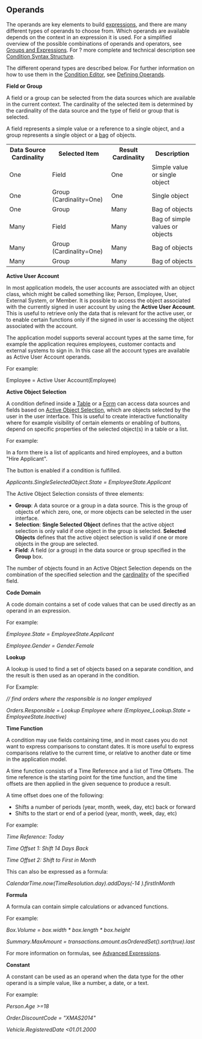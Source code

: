 ## Operands

The operands are key elements to build [expressions](groups-and-expressions.md), and there are many different types of operands to choose from. Which operands are available depends on the context in an expression it is used. For a simplified overview of the possible combinations of operands and operators, see [Groups and Expressions](groups-and-expressions.md). For ? more complete and technical description see [Condition Syntax Structure](condition-syntax-structure.md).

The different operand types are described below. For further information on how to use them in the [Condition Editor](condition-editor.md), see [Defining Operands](condition-editor/defining-operands.md).

**Field or Group**

A field or a group can be selected from the data sources which are available in the current context. The cardinality of the selected item is determined by the cardinality of the data source and the type of field or group that is selected.

A field represents a simple value or a reference to a single object, and a group represents a single object or a [bag](../advanced-expressions/collection-types.md) of objects.

 <table style="WIDTH: 100%">

<tbody>

<tr>

<th>Data Source Cardinality</th>

<th>Selected Item</th>

<th>Result Cardinality</th>

<th>Description</th>

</tr>

<tr>

<td>One</td>

<td>Field</td>

<td>One</td>

<td>Simple value or single object</td>

</tr>

<tr>

<td>One</td>

<td>Group (Cardinality=One)</td>

<td>One</td>

<td>Single object</td>

</tr>

<tr>

<td>One</td>

<td>Group</td>

<td>Many</td>

<td>Bag of objects</td>

</tr>

<tr>

<td>Many</td>

<td>Field</td>

<td>Many</td>

<td>Bag of simple values or objects</td>

</tr>

<tr>

<td>Many</td>

<td>Group (Cardinality=One)</td>

<td>Many</td>

<td>Bag of objects</td>

</tr>

<tr>

<td>Many</td>

<td>Group</td>

<td>Many</td>

<td>Bag of objects</td>

</tr>

</tbody>

</table> 

**Active User Account**

In most application models, the user accounts are associated with an object class, which might be called something like; Person, Employee, User, External System, or Member. It is possible to access the object associated with the currently signed in user account by using the **Active User Account**. This is useful to retrieve only the data that is relevant for the active user, or to enable certain functions only if the signed in user is accessing the object associated with the account.

The application model supports several account types at the same time, for example the application requires employees, customer contacts and external systems to sign in. In this case all the account types are available as Active User Account operands.

For example:

Employee = Active User Account(Employee)

**Active Object Selection**

A condition defined inside a [Table](../../tables.md) or a [Form](../../forms.md) can access data sources and fields based on [Active Object Selection](../active-object.md), which are objects selected by the user in the user interface. This is useful to create interactive functionality where for example visibility of certain elements or enabling of buttons, depend on specific properties of the selected object(s) in a table or a list.

For example:

In a form there is a list of applicants and hired employees, and a button "Hire Applicant".

The button is enabled if a condition is fulfilled.

<span style="FONT-WEIGHT: normal; FONT-STYLE: italic">Applicants.SingleSelectedObject.State = EmployeeState.Applicant

The Active Object Selection consists of three elements:

*   **Group**: A data source or a group in a data source. This is the group of objects of which zero, one, or more objects can be selected in the user interface.
*   **Selection**: **Single Selected Object** defines that the active object selection is only valid if one object in the group is selected. **Selected Objects** defines that the active object selection is valid if one or more objects in the group are selected.
*   **Field**: A field (or a group) in the data source or group specified in the **Group** box.

The number of objects found in an Active Object Selection depends on the combination of the specified selection and the [cardinality](../../glossary.md) of the specified field.

**Code Domain**

A code domain contains a set of code values that can be used directly as an operand in an expression.

For example:

<span style="FONT-STYLE: italic">Employee.State = EmployeeState.Applicant

<span style="FONT-STYLE: italic">Employee.Gender = Gender.Female

**Lookup**  

A lookup is used to find a set of objects based on a separate condition, and the result is then used as an operand in the condition.  

For Example:

<span style="FONT-STYLE: italic">// find orders where the responsible is no longer employed

<span style="FONT-STYLE: italic">Orders.Responsible = Lookup Employee where (Employee_Lookup.State = EmployeeState.Inactive)

**Time Function**

A condition may use fields containing time, and in most cases you do not want to express comparisons to constant dates. It is more useful to express comparisons relative to the current time, or relative to another date or time in the application model.

A time function consists of a Time Reference and a list of Time Offsets. The time reference is the starting point for the time function, and the time offsets are then applied in the given sequence to produce a result.

A time offset does one of the following:

*   Shifts a number of periods (year, month, week, day, etc) back or forward
*   Shifts to the start or end of a period (year, month, week, day, etc)

For example:

<span style="FONT-STYLE: italic">Time Reference: Today

<span style="FONT-STYLE: italic">Time Offset 1: Shift 14 Days Back

<span style="FONT-STYLE: italic">Time Offset 2: Shift to First in Month

This can also be expressed as a formula:

<span style="FONT-STYLE: italic">CalendarTime.now(TimeResolution.day).addDays(-14 ).firstInMonth

**Formula**

A formula can contain simple calculations or advanced functions.

For example:

<span style="FONT-STYLE: italic">Box.Volume = box.width * box.length * box.height

<span style="FONT-STYLE: italic">Summary.MaxAmount = transactions.amount.asOrderedSet().sort(true).last

For more information on formulas, see [Advanced Expressions](../advanced-expressions.md).

**Constant**  

A constant can be used as an operand when the data type for the other operand is a simple value, like a number, a date, or a text.

For example:

<span style="FONT-STYLE: italic">Person.Age >=18

<span style="FONT-STYLE: italic">Order.DiscountCode = "XMAS2014"

<span style="FONT-STYLE: italic">Vehicle.RegisteredDate <01.01.2000